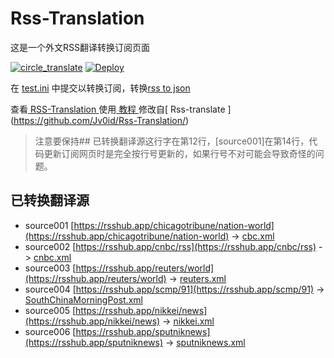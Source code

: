 # Rss-Translation

这是一个外文RSS翻译转换订阅页面 

[![circle_translate](https://github.com/Jv0id/Rss-Translation/actions/workflows/circle_translate.yml/badge.svg)](https://github.com/Jv0id/Rss-Translation/actions/workflows/circle_translate.yml)
[![Deploy](https://github.com/Jv0id/Rss-Translation/actions/workflows/jekyll-gh-pages.yml/badge.svg)](https://github.com/Jv0id/Rss-Translation/actions/workflows/jekyll-gh-pages.yml)

在 [test.ini](https://github.com/Jv0id/Rss-Translation/blob/main/test.ini) 中提交以转换订阅，转换[rss to json](https://rss2json.com/)

查看[ RSS-Translation ](https://Jv0id.github.io/RSS-Translation)使用[ 教程 ]([https://www.tjsky.net/tutorial/644](https://8void.com/archives/%E4%BD%BF%E7%94%A8githubactiongoogletranslate%E5%AE%9E%E7%8E%B0%E7%BF%BB%E8%AF%91rss%E8%AE%A2%E9%98%85%E6%BA%90%E5%85%A8%E6%96%87))修改自[ Rss-translate ](https://github.com/Jv0id/Rss-Translation/)
> 注意要保持## 已转换翻译源这行字在第12行，[source001]在第14行，代码更新订阅网页时是完全按行号更新的，如果行号不对可能会导致奇怪的问题。
## 已转换翻译源

 - source001 [https://rsshub.app/chicagotribune/nation-world](https://rsshub.app/chicagotribune/nation-world) -> [cbc.xml](rss/cbc.xml)
 - source002 [https://rsshub.app/cnbc/rss](https://rsshub.app/cnbc/rss) -> [cnbc.xml](rss/cnbc.xml)
 - source003 [https://rsshub.app/reuters/world](https://rsshub.app/reuters/world) -> [reuters.xml](rss/reuters.xml)
 - source004 [https://rsshub.app/scmp/91](https://rsshub.app/scmp/91) -> [SouthChinaMorningPost.xml](rss/SouthChinaMorningPost.xml)
 - source005 [https://rsshub.app/nikkei/news](https://rsshub.app/nikkei/news) -> [nikkei.xml](rss/nikkei.xml)
 - source006 [https://rsshub.app/sputniknews](https://rsshub.app/sputniknews) -> [sputniknews.xml](rss/sputniknews.xml)
